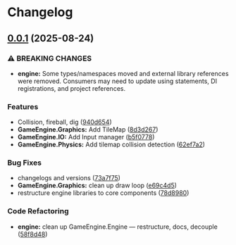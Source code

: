 # Changelog

## [0.0.1](https://github.com/braybrandon/Game-Engine/compare/v0.1.3...v0.0.1) (2025-08-24)


### ⚠ BREAKING CHANGES

* **engine:** Some types/namespaces moved and external library references were removed. Consumers may need to update using statements, DI registrations, and project references.

### Features

* Collision, fireball, dig ([940d654](https://github.com/braybrandon/Game-Engine/commit/940d65451c09531e65e63f37af5cf554ced558da))
* **GameEngine.Graphics:** Add TileMap ([8d3d267](https://github.com/braybrandon/Game-Engine/commit/8d3d26725774e451e0998ab79481248b2407a712))
* **GameEngine.IO:** Add Input manager ([b5f0778](https://github.com/braybrandon/Game-Engine/commit/b5f0778cf9d62faa9d2d0b689c4408058f0e3b56))
* **GameEngine.Physics:** Add tilemap collision detection ([62ef7a2](https://github.com/braybrandon/Game-Engine/commit/62ef7a231742e120d3708d392560b66d8d8bb8c7))


### Bug Fixes

* changelogs and versions ([73a7f75](https://github.com/braybrandon/Game-Engine/commit/73a7f75547d36ab15db4b4ee526222e985322ad1))
* **GameEngine.Graphics:** clean up draw loop ([e69c4d5](https://github.com/braybrandon/Game-Engine/commit/e69c4d5dbf0dcae7e9090ea7c2e94dd6b8eb09cc))
* restructure engine libraries to core components ([78d8980](https://github.com/braybrandon/Game-Engine/commit/78d898051a13c3418f64539c92dd177eb7fd7603))


### Code Refactoring

* **engine:** clean up GameEngine.Engine — restructure, docs, decouple ([58f8d48](https://github.com/braybrandon/Game-Engine/commit/58f8d481363d005af60855b5893917e9f35a133b))
